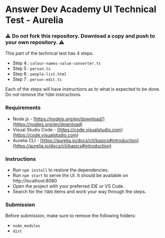 # Answer Dev Academy UI Technical Test - Aurelia

### ⚠️ **Do not fork** this repository. Download a copy and push to your own repository. ⚠️

This part of the technical test has 4 steps.

- Step 4 : `colour-names-value-converter.ts`
- Step 5 : `person.ts`
- Step 6 : `people-list.html`
- Step 7 : `person-edit.ts`

Each of the steps will have instructions as to what is expected to be done. Do not remove the `TODO` instructions.

### **Requirements**

- Node.js - [https://nodejs.org/en/download/](https://nodejs.org/en/download)
- Visual Studio Code - [https://code.visualstudio.com](https://code.visualstudio.com)
- Aurelia CLI - [https://aurelia.io/docs/cli/basics#introduction](https://aurelia.io/docs/cli/basics#introduction)

### **Instructions**

- Run `npm install` to restore the dependencies.
- Run `npm start` to serve the UI. It should be available on http://localhost:8080
- Open the project with your preferred IDE or VS Code.
- Search for the `TODO` items and work your way through the steps.

### **Submission**

Before submission, make sure to remove the following folders:

- `node_modules`
- `dist`
